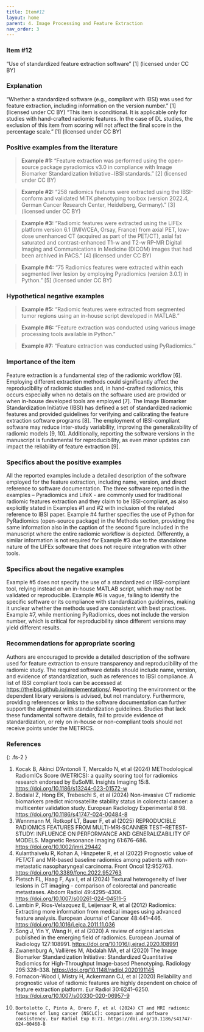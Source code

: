 ```yaml
---
title: Item#12
layout: home
parent: 4. Image Processing and Feature Extraction
nav_order: 3
---
```


### Item #12
“Use of standardized feature extraction software” [1]  (licensed under CC BY)

### Explanation
“Whether a standardized software (e.g., compliant with IBSI) was used for feature extraction, including information on the version number.” [1]  (licensed under CC BY)
“This item is conditional. It is applicable only for studies with hand-crafted radiomic features. In the case of DL studies, the exclusion of this item from scoring will not affect the final score in the percentage scale.” [1]  (licensed under CC BY)

### Positive examples from the literature
> **Example #1:** “Feature extraction was performed using the open-source package pyradiomics v3.0 in compliance with Image Biomarker Standardization Initiative−IBSI standards.” [2] (licensed under CC BY)

> **Example #2:** “258 radiomics features were extracted using the IBSI-conform and validated MITK phenotyping toolbox (version 2022.4, German Cancer Research Center, Heidelberg, Germany).” [3] (licensed under CC BY)

> **Example #3:** “Radiomic features were extracted using the LIFEx platform version 6.1 (IMIV/CEA, Orsay, France) from axial PET, low-dose unenhanced CT (acquired as part of the PET/CT), axial fat saturated and contrast-enhanced T1-w and T2-w RP-MR Digital Imaging and Communications in Medicine (DICOM) images that had been archived in PACS.” [4] (licensed under CC BY)

> **Example #4:** “75 Radiomics features were extracted within each segmented liver lesion by employing Pyradiomics (version 3.0.1) in Python.” [5] (licensed under CC BY)

### Hypothetical negative examples
> **Example #5:** “Radiomic features were extracted from segmented tumor regions using an in-house script developed in MATLAB.”

> **Example #6:** “Feature extraction was conducted using various image processing tools available in Python.”

> **Example #7:** “Feature extraction was conducted using PyRadiomics.”

### Importance of the item
Feature extraction is a fundamental step of the radiomic workflow [6]. Employing different extraction methods could significantly affect the reproducibility of radiomic studies and, in hand-crafted radiomics, this occurs especially when no details on the software used are provided or when in-house developed tools are employed [7]. The Image Biomarker Standardization Initiative (IBSI) has defined a set of standardized radiomic features and provided guidelines for verifying and calibrating the feature extraction software programs [8]. The employment of IBSI-compliant software may reduce inter-study variability, improving the generalizability of radiomic models [9, 10]. Additionally, reporting the software versions in the manuscript is fundamental for reproducibility, as even minor updates can impact the reliability of feature extraction [9].

### Specifics about the positive examples
All the reported examples include a detailed description of the software employed for the feature extraction, including name, version, and direct reference to software documentation. The three software reported in the examples – Pyradiomics and LifeX - are commonly used for traditional radiomic features extraction and they claim to be IBSI-compliant, as also explicitly stated in Examples #1 and #2 with inclusion of the related reference to IBSI paper.
Example #4 further specifies the use of Python for PyRadiomics (open-source package) in the Methods section, providing the same information also in the caption of the second figure included in the manuscript where the entire radiomic workflow is depicted.  Differently, a similar information is not required for Example #3 due to the standalone nature of the LIFEx software that does not require integration with other tools.

### Specifics about the negative examples
Example #5 does not specify the use of a standardized or IBSI-compliant tool, relying instead on an in-house MATLAB script, which may not be validated or reproducible. Example #6 is vague, failing to identify the specific software or its compliance with standardization guidelines, making it unclear whether the methods used are consistent with best practices. Example #7, while mentioning PyRadiomics, does not include the version number, which is critical for reproducibility since different versions may yield different results.

### Recommendations for appropriate scoring
Authors are encouraged to provide a detailed description of the software used for feature extraction to ensure transparency and reproducibility of the radiomic study. The required software details should include name, version, and evidence of standardization, such as references to IBSI compliance. A list of IBSI compliant tools can be accessed at https://theibsi.github.io/implementations/. Reporting the environment or the dependent library versions is advised, but not mandatory. Furthermore, providing references or links to the software documentation can further support the alignment with standardization guidelines.
Studies that lack these fundamental software details, fail to provide evidence of standardization, or rely on in-house or non-compliant tools should not receive points under the METRICS. 

### References

{: .fs-2 }

1. 	Kocak B, Akinci D’Antonoli T, Mercaldo N, et al (2024) METhodological RadiomICs Score (METRICS): a quality scoring tool for radiomics research endorsed by EuSoMII. Insights Imaging 15:8. https://doi.org/10.1186/s13244-023-01572-w
2. 	Bodalal Z, Hong EK, Trebeschi S, et al (2024) Non-invasive CT radiomic biomarkers predict microsatellite stability status in colorectal cancer: a multicenter validation study. European Radiology Experimental 8:98. https://doi.org/10.1186/s41747-024-00484-8
3. 	Wennmann M, Rotkopf LT, Bauer F, et al (2025) REPRODUCIBLE RADIOMICS FEATURES FROM MULTI‐MRI‐SCANNER TEST–RETEST‐STUDY: INFLUENCE ON PERFORMANCE AND GENERALIZABILITY OF MODELS. Magnetic Resonance Imaging 61:676–686. https://doi.org/10.1002/jmri.29442
4. 	Kulanthaivelu R, Kohan A, Hinzpeter R, et al (2022) Prognostic value of PET/CT and MR-based baseline radiomics among patients with non-metastatic nasopharyngeal carcinoma. Front Oncol 12:952763. https://doi.org/10.3389/fonc.2022.952763
5. 	Pietsch FL, Haag F, Ayx I, et al (2024) Textural heterogeneity of liver lesions in CT imaging - comparison of colorectal and pancreatic metastases. Abdom Radiol 49:4295–4306. https://doi.org/10.1007/s00261-024-04511-5
6. 	Lambin P, Rios-Velazquez E, Leijenaar R, et al (2012) Radiomics: Extracting more information from medical images using advanced feature analysis. European Journal of Cancer 48:441–446. https://doi.org/10.1016/j.ejca.2011.11.036
7. 	Song J, Yin Y, Wang H, et al (2020) A review of original articles published in the emerging field of radiomics. European Journal of Radiology 127:108991. https://doi.org/10.1016/j.ejrad.2020.108991
8. 	Zwanenburg A, Vallières M, Abdalah MA, et al (2020) The Image Biomarker Standardization Initiative: Standardized Quantitative Radiomics for High-Throughput Image-based Phenotyping. Radiology 295:328–338. https://doi.org/10.1148/radiol.2020191145
9. 	Fornacon-Wood I, Mistry H, Ackermann CJ, et al (2020) Reliability and prognostic value of radiomic features are highly dependent on choice of feature extraction platform. Eur Radiol 30:6241–6250. https://doi.org/10.1007/s00330-020-06957-9
10. 	Bortolotto C, Pinto A, Brero F, et al (2024) CT and MRI radiomic features of lung cancer (NSCLC): comparison and software consistency. Eur Radiol Exp 8:71. https://doi.org/10.1186/s41747-024-00468-8



